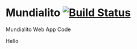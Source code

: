 Mundialito [![Build Status](https://travis-ci.org/ezraroi/Mundialito.svg?branch=master)](https://travis-ci.org/ezraroi/Mundialito)
==========

Mundialito Web App Code

Hello

